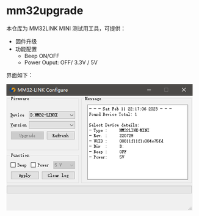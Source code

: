 # mm32upgrade

本仓库为 MM32LINK MINI 测试用工具，可提供：
- 固件升级
- 功能配置
  - Beep ON/OFF
  - Power Ouput: OFF/ 3.3V / 5V

界面如下：

![show error](.//doc//show.jpg)
